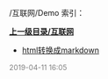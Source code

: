 /互联网/Demo 索引：


**[上一级目录/互联网](/互联网/index.md)**

- [html转换成markdown](/互联网/Demo/html转换成markdown.md)


<font size=2 color='grey'> 2019-04-11 16:05 </font>